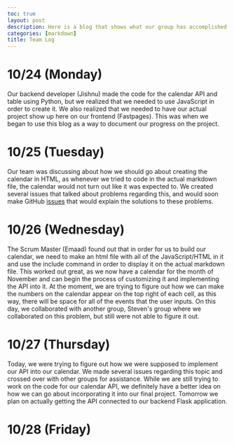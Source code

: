 ```yaml
---
toc: true
layout: post
description: Here is a blog that shows what our group has accomplished every day that we work on our project! This will be updated daily as we make more progress on our calendar.
categories: [markdown]
title: Team Log
---
```


# 10/24 (Monday)
Our backend developer (Jishnu) made the code for the calendar API and table using Python, but we realized that we needed to use JavaScript in order to create it. We also realized that we needed to have our actual project show up here on our frontend (Fastpages). This was when we began to use this blog as a way to document our progress on the project.

# 10/25 (Tuesday)
Our team was discussing about how we should go about creating the calendar in HTML, as whenever we tried to code in the actual markdown file, the calendar would not turn out like it was expected to. We created several issues that talked about problems regarding this, and would soon make GitHub [issues](https://github.com/Emaad-Mir/ttitans-fastpages/issues) that would explain the solutions to these problems.

# 10/26 (Wednesday)
The Scrum Master (Emaad) found out that in order for us to build our calendar, we need to make an html file with all of the JavaScript/HTML in it and use the include command in order to display it on the actual markdown file. This worked out great, as we now have a calendar for the month of November and can begin the process of customizing it and implementing the API into it. At the moment, we are trying to figure out how we can make the numbers on the calendar appear on the top right of each cell, as this way, there will be space for all of the events that the user inputs. On this day, we collaborated with another group, Steven's group where we collaborated on this problem, but still were not able to figure it out.

# 10/27 (Thursday)
Today, we were trying to figure out how we were supposed to implement our API into our calendar. We made several issues regarding this topic and crossed over with other groups for assistance. While we are still trying to work on the code for our calendar API, we definitely have a better idea on how we can go about incorporating it into our final project. Tomorrow we plan on actually getting the API connected to our backend Flask application.

# 10/28 (Friday)
